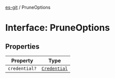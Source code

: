 [es-git](../globals.md) / PruneOptions

# Interface: PruneOptions

## Properties

| Property | Type |
| ------ | ------ |
| <a id="credential"></a> `credential?` | [`Credential`](../type-aliases/Credential.md) |
